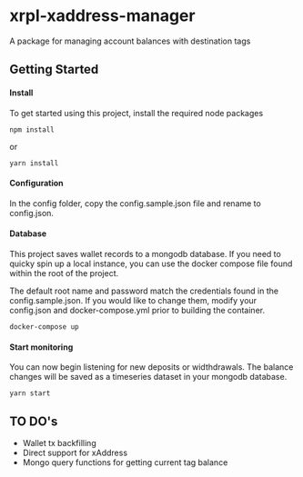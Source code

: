 # xrpl-xaddress-manager
A package for managing account balances with destination tags

## Getting Started
#### Install
To get started using this project, install the required node packages

```npm
npm install
```
or
```yarn
yarn install
```
#### Configuration
In the config folder, copy the config.sample.json file and rename to config.json.

#### Database
This project saves wallet records to a mongodb database. If you need to quicky spin up a local instance, you can use the docker compose file found within the root of the project.

The default root name and password match the credentials found in the config.sample.json. 
If you would like to change them, modify your config.json and docker-compose.yml prior to building the container.

```cli
docker-compose up 
```

#### Start monitoring

You can now begin listening for new deposits or widthdrawals. The balance changes will be saved as a timeseries dataset in your mongodb database.

```yarn
yarn start
```

## TO DO's
- Wallet tx backfilling
- Direct support for xAddress
- Mongo query functions for getting current tag balance


